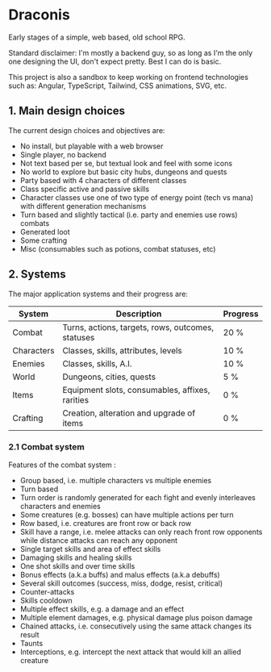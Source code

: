 # Draconis

Early stages of a simple, web based, old school RPG.

Standard disclaimer: I'm mostly a backend guy, so as long as I'm the only one designing the UI,
don't expect pretty. Best I can do is basic.

This project is also a sandbox to keep working on frontend technologies such as:
Angular, TypeScript, Tailwind, CSS animations, SVG, etc.

## 1. Main design choices

The current design choices and objectives are:

- No install, but playable with a web browser
- Single player, no backend
- Not text based per se, but textual look and feel with some icons
- No world to explore but basic city hubs, dungeons and quests
- Party based with 4 characters of different classes
- Class specific active and passive skills
- Character classes use one of two type of energy point (tech vs mana) with different generation mechanisms
- Turn based and slightly tactical (i.e. party and enemies use rows) combats
- Generated loot
- Some crafting
- Misc (consumables such as potions, combat statuses, etc)

## 2. Systems

The major application systems and their progress are:

| System     | Description                                        | Progress |
|------------|----------------------------------------------------|----------|
| Combat     | Turns, actions, targets, rows, outcomes, statuses  | 20 %     |
| Characters | Classes, skills, attributes, levels                | 10 %     |
| Enemies    | Classes, skills, A.I.                              | 10 %     |
| World      | Dungeons, cities, quests                           | 5 %      |
| Items      | Equipment slots, consumables, affixes, rarities    | 0 %      |
| Crafting   | Creation, alteration and upgrade of items          | 0 %      |

### 2.1 Combat system

Features of the combat system :

- Group based, i.e. multiple characters vs multiple enemies
- Turn based
- Turn order is randomly generated for each fight and evenly interleaves characters and enemies
- Some creatures (e.g. bosses) can have multiple actions per turn
- Row based, i.e. creatures are front row or back row
- Skill have a range, i.e. melee attacks can only reach front row opponents while distance attacks can reach any opponent
- Single target skills and area of effect skills
- Damaging skills and healing skills
- One shot skills and over time skills
- Bonus effects (a.k.a buffs) and malus effects (a.k.a debuffs)
- Several skill outcomes (success, miss, dodge, resist, critical)
- Counter-attacks
- Skills cooldown
- Multiple effect skills, e.g. a damage and an effect
- Multiple element damages, e.g. physical damage plus poison damage
- Chained attacks, i.e. consecutively using  the same attack changes its result
- Taunts
- Interceptions, e.g. intercept the next attack that would kill an allied creature
